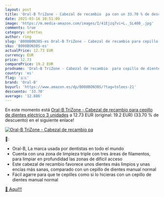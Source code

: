 ```yaml
---
layout: post
title: 'Oral-B TriZone - Cabezal de recambio  pa con un 33.70 % de descuento'
date: 2021-03-16 10:51:09
image: 'https://m.media-amazon.com/images/I/41Ejzq7vi+L._SL400_.jpg'
comments: true
category: ofertas
author: ring
slug: 'B008BON38S-es Oral-B TriZone - Cabezal de recambio para cepillo de...'
sku: 'B008BON38S-es'
actualPrice: 12.73 EUR
currency: EUR
price: 12.73
comparePrice: 19.2 EUR
prodname: 'Oral-B TriZone - Cabezal de recambio  para cepillo de dientes eléctrico  3 unidades'
country: 'es'
flag: '🇪🇸'
brand: 'Oral-B'
buyurl: 'https://www.amazon.es/dp/B008BON38S/?tag=tolees-21'
descuento: '33.70'
average: '12.886'
---
```


En este momento está [Oral-B TriZone - Cabezal de recambio  para cepillo de dientes eléctrico  3 unidades](https://www.amazon.es/dp/B008BON38S/?tag=tolees-21) a 12.73 EUR (original: 19.2 EUR) (33.70 %  de descuento) en el siguiente enlace!

[![Oral-B TriZone - Cabezal de recambio  pa](https://m.media-amazon.com/images/I/41Ejzq7vi+L._SL400_.jpg)](https://www.amazon.es/dp/B008BON38S/?tag=tolees-21)

🔎:

- Oral-B, La marca usada por dentistas en todo el mundo
- Cuenta con una zona de limpieza triple con tres áreas de filamentos, para limpiar en profundidad las zonas de difícil acceso
- Este cabezal de recambio favorece unos dientes más limpios y unas encías más sanas, comparado con un cepillo de dientes manual normal
- Fácil agarre para que te cepilles como si lo hicieras con un cepillo de dientes manual normal

[🛒 Aquí!!!](https://www.amazon.es/dp/B008BON38S/?tag=tolees-21)
